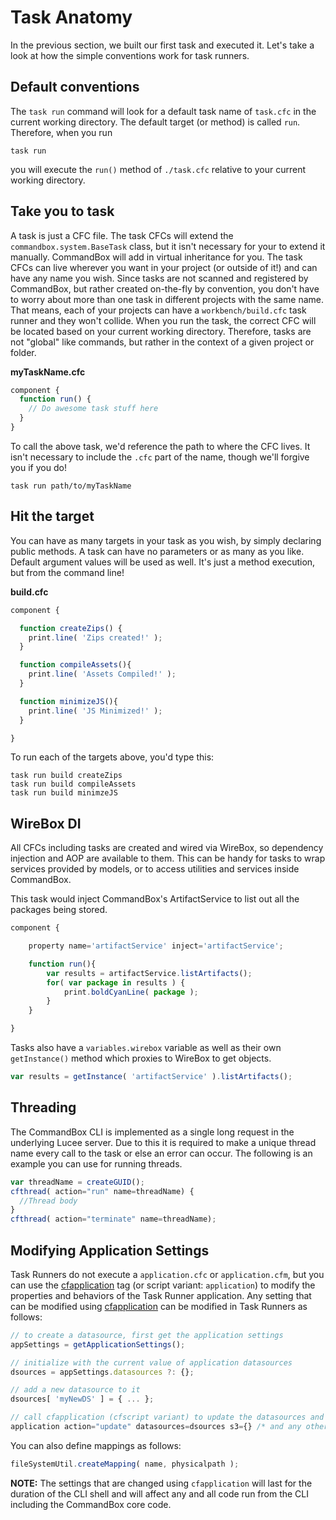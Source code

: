 # Task Anatomy

In the previous section, we built our first task and executed it. Let's take a look at how the simple conventions work for task runners.

## Default conventions

The `task run` command will look for a default task name of `task.cfc` in the current working directory. The default target \(or method\) is called `run`. Therefore, when you run

```text
task run
```

you will execute the `run()` method of `./task.cfc` relative to your current working directory.

## Take you to task

A task is just a CFC file. The task CFCs will extend the `commandbox.system.BaseTask` class, but it isn't necessary for your to extend it manually. CommandBox will add in virtual inheritance for you. The task CFCs can live wherever you want in your project \(or outside of it!\) and can have any name you wish. Since tasks are not scanned and registered by CommandBox, but rather created on-the-fly by convention, you don't have to worry about more than one task in different projects with the same name. That means, each of your projects can have a `workbench/build.cfc` task runner and they won't collide. When you run the task, the correct CFC will be located based on your current working directory. Therefore, tasks are not "global" like commands, but rather in the context of a given project or folder.

**myTaskName.cfc**

```javascript
component {
  function run() {
    // Do awesome task stuff here
  }
}
```

To call the above task, we'd reference the path to where the CFC lives. It isn't necessary to include the `.cfc` part of the name, though we'll forgive you if you do!

```text
task run path/to/myTaskName
```

## Hit the target

You can have as many targets in your task as you wish, by simply declaring public methods. A task can have no parameters or as many as you like. Default argument values will be used as well. It's just a method execution, but from the command line!

**build.cfc**

```javascript
component {

  function createZips() {
    print.line( 'Zips created!' );
  }

  function compileAssets(){
    print.line( 'Assets Compiled!' );
  }

  function minimizeJS(){
    print.line( 'JS Minimized!' );
  }

}
```

To run each of the targets above, you'd type this:

```text
task run build createZips
task run build compileAssets
task run build minimzeJS
```

## WireBox DI

All CFCs including tasks are created and wired via WireBox, so dependency injection and AOP are available to them. This can be handy for tasks to wrap services provided by models, or to access utilities and services inside CommandBox.

This task would inject CommandBox's ArtifactService to list out all the packages being stored.

```javascript
component {

    property name='artifactService' inject='artifactService';

    function run(){
        var results = artifactService.listArtifacts();
        for( var package in results ) {
            print.boldCyanLine( package );
        }
    }

}
```

Tasks also have a `variables.wirebox` variable as well as their own `getInstance()` method which proxies to WireBox to get objects.

```javascript
var results = getInstance( 'artifactService' ).listArtifacts();
```

## Threading

The CommandBox CLI is implemented as a single long request in the underlying Lucee server. Due to this it is required to make a unique thread name every call to the task or else an error can occur. The following is an example you can use for running threads.

```javascript
var threadName = createGUID();
cfthread( action="run" name=threadName) {
  //Thread body
}
cfthread( action="terminate" name=threadName);
```

## Modifying Application Settings

Task Runners do not execute a `application.cfc` or `application.cfm`, but you can use the [cfapplication](https://docs.lucee.org/reference/tags/application.html) tag \(or script variant: `application`\) to modify the properties and behaviors of the Task Runner application. Any setting that can be modified using [cfapplication](https://docs.lucee.org/reference/tags/application.html) can be modified in Task Runners as follows:

```javascript
// to create a datasource, first get the application settings
appSettings = getApplicationSettings();

// initialize with the current value of application datasources
dsources = appSettings.datasources ?: {};

// add a new datasource to it
dsources[ 'myNewDS' ] = { ... };

// call cfapplication (cfscript variant) to update the datasources and set AWS S3 credentials
application action="update" datasources=dsources s3={} /* and any other settings */ ;
```

You can also define mappings as follows:

```javascript
fileSystemUtil.createMapping( name, physicalpath );
```

**NOTE:** The settings that are changed using `cfapplication` will last for the duration of the CLI shell and will affect any and all code run from the CLI including the CommandBox core code.

